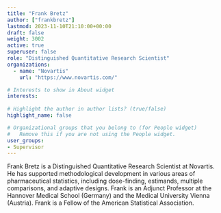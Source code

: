 ```yaml
---
title: "Frank Bretz"
author: ["frankbretz"]
lastmod: 2023-11-10T21:10:00+00:00
draft: false
weight: 3002
active: true
superuser: false
role: "Distinguished Quantitative Research Scientist"
organizations:
  - name: "Novartis"
    url: "https://www.novartis.com/"

# Interests to show in About widget
interests:
    
# Highlight the author in author lists? (true/false)
highlight_name: false

# Organizational groups that you belong to (for People widget)
#   Remove this if you are not using the People widget.
user_groups:
- Supervisor
---
```


Frank Bretz is a Distinguished Quantitative Research Scientist at Novartis. He has supported methodological development in various areas of pharmaceutical statistics, including dose-finding, estimands, multiple comparisons, and adaptive designs. Frank is an Adjunct Professor at the Hannover Medical School (Germany) and the Medical University Vienna (Austria). Frank is a Fellow of the American Statistical Association.

